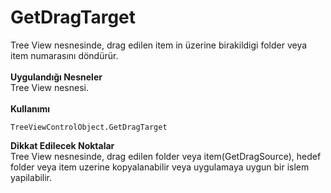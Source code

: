 # GetDragTarget

Tree View nesnesinde, drag edilen item in üzerine birakildigi folder veya item numarasını döndürür.\
\
**Uygulandığı Nesneler**\
Tree View nesnesi.\
\
**Kullanımı**

```
TreeViewControlObject.GetDragTarget
```

**Dikkat Edilecek Noktalar**\
Tree View nesnesinde, drag edilen folder veya item(GetDragSource), hedef folder veya item uzerine kopyalanabilir veya uygulamaya uygun bir islem yapilabilir.
